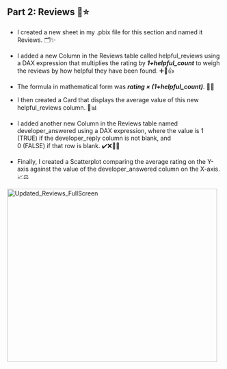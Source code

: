 ## Part 2: Reviews 📝⭐  
- I created a new sheet in my .pbix file for this section and named it Reviews. 🗂️✨  

- I added a new Column in the Reviews table called helpful_reviews using a DAX expression that multiplies the rating by ___1+helpful_count___  to weigh the reviews by how helpful they have been found. ➕💬👍  

- The formula in mathematical form was ___rating × (1+helpful_count)___. 🧮🔢  

- I then created a Card that displays the average value of this new helpful_reviews column. 🎴📊  

- I added another new Column in the Reviews table named developer_answered using a DAX expression, where the value is 1 (TRUE) if the developer_reply column is not blank, and  
0 (FALSE) if that row is blank. ✔️❌👨‍💻  

- Finally, I created a Scatterplot comparing the average rating on the Y-axis against the value of the developer_answered column on the X-axis. 📈⚖️  

<img width="491" height="404" alt="Updated_Reviews_FullScreen" src="https://github.com/user-attachments/assets/6a548791-82c2-44c2-9ef1-3a1730882cd2" />
